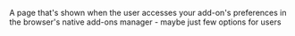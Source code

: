 A page that's shown when the user accesses your add-on's preferences in the browser's native add-ons manager - maybe just few options for users